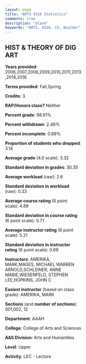 ```yaml
---
layout: page
title: "ARTS 4316 Statistics"
comments: true
description: "blank"
keywords: "ARTS, 4316, CU, Boulder"
--- 
```

<head>
<script src="https://ajax.googleapis.com/ajax/libs/jquery/2.1.3/jquery.min.js"></script>
<script src="https://dl.dropboxusercontent.com/s/pc42nxpaw1ea4o9/highcharts.js?dl=0"></script>
<!-- <script src="../assets/js/highcharts.js"></script> -->
<style type="text/css">@font-face {
	font-family: "Bebas Neue";
	src: url(https://www.filehosting.org/file/details/544349/BebasNeue%20Regular.otf) format("opentype");
	}
	h1.Bebas { 
		font-family: "Bebas Neue", Verdana, Tahoma;
	}
</style>
</head>
<body>
	<div id="container" style="float: right; width: 45%; height: 88%; margin-left: 2.5%; margin-right: 2.5%;"></div>
	<script language="JavaScript">
		$(document).ready(function() {
		var chart = {type: 'column'};
		var title = {text: 'Grade Distribution'};
		var xAxis = {categories: ['A','B','C','D','F'],crosshair: true};
		var yAxis = {min: 0,title: {text: 'Percentage'}};
		var tooltip = {headerFormat: '<center><b><span style="font-size:20px">{point.key}</span></b></center>',
		               pointFormat: '<td style="padding:0"><b>{point.y:.1f}%</b></td>',
		               footerFormat: '</table>',shared: true,useHTML: true};
		var plotOptions = {column: {pointPadding: 0.0,borderWidth: 0}};  
		var credits = {enabled: false};var series= [{name: 'Percent',data: [53.95,32.24,9.21,2.63,1.97,]}];
		var json = {};
		json.chart = chart;
		json.title = title;
		json.tooltip = tooltip;
		json.xAxis = xAxis;
		json.yAxis = yAxis;  
		json.series = series;
		json.plotOptions = plotOptions;  
		json.credits = credits;
		$('#container').highcharts(json);
	});
	</script>
</body>
			   
## HIST & THEORY OF DIG ART

**Years provided**: 2006,2007,2008,2009,2010,2011,2013,2014,2016

**Terms provided**: Fall,Spring

**Credits**: 3

**RAP/Honors class?** Neither

**Percent grade**: 98.61%

**Percent withdrawn**: 2.46%

**Percent incomplete**: 0.69%

**Proportion of students who dropped**: 3.14

**Average grade** (4.0 scale): 3.32

**Standard deviation in grades**: 30.35

**Average workload** (raw): 2.6

**Standard deviation in workload** (raw): 0.33

**Average course rating** (6 point scale): 4.89

**Standard deviation in course rating** (6 point scale): 0.71

**Average instructor rating** (6 point scale): 5.21

**Standard deviation in instructor rating** (6 point scale): 0.69

**Instructors**: AMERIKA, MARK,MAGES, MICHAEL WARREN ARNOLD,SCHLEINER, ANNE MARIE,WIESENFELD, STEPHEN LEE,HOPKINS, JOHN C

**Easiest instructor** (based on class grade): AMERIKA, MARK

**Sections** (and **number of sections**): 001,002, 12

**Department**: AAAH

**College**: College of Arts and Sciences

**A&S Division**: Arts and Humanities

**Level**: Upper

**Activity**: LEC - Lecture